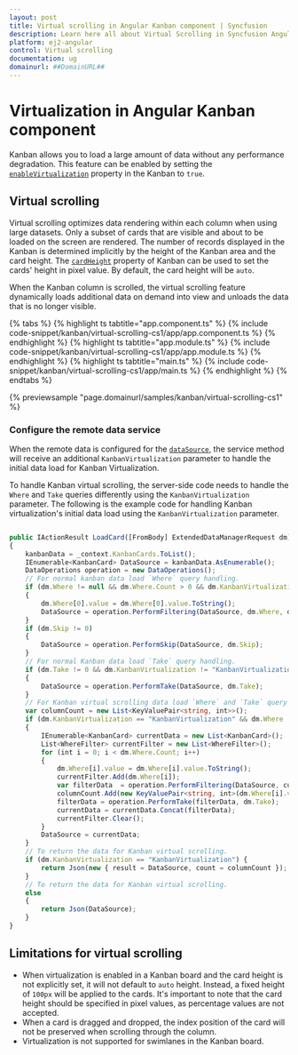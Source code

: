 ```yaml
---
layout: post
title: Virtual scrolling in Angular Kanban component | Syncfusion
description: Learn here all about Virtual Scrolling in Syncfusion Angular Kanban component of Syncfusion Essential JS 2 and more.
platform: ej2-angular
control: Virtual scrolling 
documentation: ug
domainurl: ##DomainURL##
---
```


# Virtualization in Angular Kanban component

Kanban allows you to load a large amount of data without any performance degradation. This feature can be enabled by setting the [`enableVirtualization`](../api/kanban#enablevirtualization) property in the Kanban to `true`.

## Virtual scrolling

Virtual scrolling optimizes data rendering within each column when using large datasets. Only a subset of cards that are visible and about to be loaded on the screen are rendered. The number of records displayed in the Kanban is determined implicitly by the height of the Kanban area and the card height. The [`cardHeight`](../api/kanban#cardheight) property of Kanban can be used to set the cards' height in pixel value. By default, the card height will be `auto`.

When the Kanban column is scrolled, the virtual scrolling feature dynamically loads additional data on demand into view and unloads the data that is no longer visible.

{% tabs %}
{% highlight ts tabtitle="app.component.ts" %}
{% include code-snippet/kanban/virtual-scrolling-cs1/app/app.component.ts %}
{% endhighlight %}
{% highlight ts tabtitle="app.module.ts" %}
{% include code-snippet/kanban/virtual-scrolling-cs1/app/app.module.ts %}
{% endhighlight %}
{% highlight ts tabtitle="main.ts" %}
{% include code-snippet/kanban/virtual-scrolling-cs1/app/main.ts %}
{% endhighlight %}
{% endtabs %}
  
{% previewsample "page.domainurl/samples/kanban/virtual-scrolling-cs1" %}

### Configure the remote data service

When the remote data is configured for the [`dataSource`](../api/kanban#datasource), the service method will receive an additional `KanbanVirtualization` parameter to handle the initial data load for Kanban Virtualization.

To handle Kanban virtual scrolling, the server-side code needs to handle the `Where` and `Take` queries differently using the `KanbanVirtualization` parameter. The following is the example code for handling Kanban virtualization's initial data load using the `KanbanVirtualization` parameter.

```ts

public IActionResult LoadCard([FromBody] ExtendedDataManagerRequest dm)
{
    kanbanData = _context.KanbanCards.ToList();
    IEnumerable<KanbanCard> DataSource = kanbanData.AsEnumerable();
    DataOperations operation = new DataOperations();
    // For normal kanban data load `Where` query handling.
    if (dm.Where != null && dm.Where.Count > 0 && dm.KanbanVirtualization != "KanbanVirtualization")
    {
        dm.Where[0].value = dm.Where[0].value.ToString();
        DataSource = operation.PerformFiltering(DataSource, dm.Where, dm.Where[0].Operator);
    }
    if (dm.Skip != 0)
    {
        DataSource = operation.PerformSkip(DataSource, dm.Skip);
    }
    // For normal Kanban data load `Take` query handling.
    if (dm.Take != 0 && dm.KanbanVirtualization != "KanbanVirtualization")
    {
        DataSource = operation.PerformTake(DataSource, dm.Take);
    }
    // For Kanban virtual scrolling data load `Where` and `Take` query handling.
    var columnCount = new List<KeyValuePair<string, int>>();
    if (dm.KanbanVirtualization == "KanbanVirtualization" && dm.Where != null && dm.Where.Count > 0 && dm.Take != 0)
    {
        IEnumerable<KanbanCard> currentData = new List<KanbanCard>();
        List<WhereFilter> currentFilter = new List<WhereFilter>();
        for (int i = 0; i < dm.Where.Count; i++)
        {
            dm.Where[i].value = dm.Where[i].value.ToString();
            currentFilter.Add(dm.Where[i]);
            var filterData  = operation.PerformFiltering(DataSource, currentFilter, dm.Where[i].Operator);
            columnCount.Add(new KeyValuePair<string, int>(dm.Where[i].value.ToString(), filterData.Count()));
            filterData = operation.PerformTake(filterData, dm.Take);
            currentData = currentData.Concat(filterData);
            currentFilter.Clear();
        }
        DataSource = currentData;
    }
    // To return the data for Kanban virtual scrolling.
    if (dm.KanbanVirtualization == "KanbanVirtualization") {
        return Json(new { result = DataSource, count = columnCount });
    }
    // To return the data for Kanban virtual scrolling.
    else
    {
        return Json(DataSource);
    }
}

```

## Limitations for virtual scrolling

* When virtualization is enabled in a Kanban board and the card height is not explicitly set, it will not default to `auto` height. Instead, a fixed height of `100px` will be applied to the cards. It's important to note that the card height should be specified in pixel values, as percentage values are not accepted.
* When a card is dragged and dropped, the index position of the card will not be preserved when scrolling through the column.
* Virtualization is not supported for swimlanes in the Kanban board.
